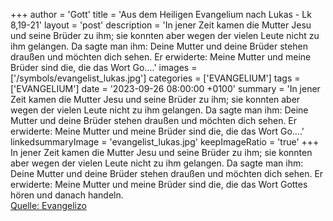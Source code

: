 +++
author = 'Gott'
title = 'Aus dem Heiligen Evangelium nach Lukas - Lk 8,19-21'
layout = 'post'
description = 'In jener Zeit kamen die Mutter Jesu und seine Brüder zu ihm; sie konnten aber wegen der vielen Leute nicht zu ihm gelangen. Da sagte man ihm: Deine Mutter und deine Brüder stehen draußen und möchten dich sehen. Er erwiderte: Meine Mutter und meine Brüder sind die, die das Wort Go....'
images = ['/symbols/evangelist_lukas.jpg']
categories = ['EVANGELIUM']
tags = ['EVANGELIUM']
date = '2023-09-26 08:00:00 +0100'
summary = 'In jener Zeit kamen die Mutter Jesu und seine Brüder zu ihm; sie konnten aber wegen der vielen Leute nicht zu ihm gelangen. Da sagte man ihm: Deine Mutter und deine Brüder stehen draußen und möchten dich sehen. Er erwiderte: Meine Mutter und meine Brüder sind die, die das Wort Go....'
linkedsummaryImage = 'evangelist_lukas.jpg'
keepImageRatio = 'true'
+++
In jener Zeit kamen die Mutter Jesu und seine Brüder zu ihm; sie konnten aber wegen der vielen Leute nicht zu ihm gelangen.
Da sagte man ihm: Deine Mutter und deine Brüder stehen draußen und möchten dich sehen.
Er erwiderte: Meine Mutter und meine Brüder sind die, die das Wort Gottes hören und danach handeln.<!--more--><br> [Quelle: Evangelizo](https://evangeliumtagfuertag.org/DE/gospel)